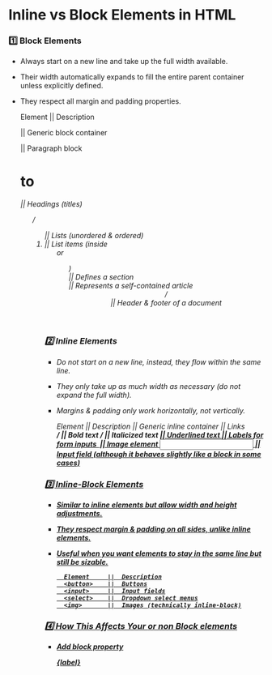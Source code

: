# Inline vs Block Elements in HTML

### 1️⃣ Block Elements
- Always start on a new line and take up the full width available.
- Their width automatically expands to fill the entire parent container unless explicitly defined.
- They respect all margin and padding properties.


     Element            ||    Description
    <div>	            ||      Generic block container
    <p>	                ||       Paragraph block
    <h1> to <h6>        ||        Headings (titles)
    <ul> / <ol>         ||	Lists (unordered & ordered)
    <li>	            ||    List items (inside <ul> or <ol>)
    <section>           ||	Defines a section
    <article>           ||	Represents a self-contained article
    <header> /<footer>  ||	Header & footer of a document

### 2️⃣ Inline Elements

- Do not start on a new line, instead, they flow within the same line.
- They only take up as much width as necessary (do not expand the full width).
- Margins & padding only work horizontally, not vertically.


    Element             ||	Description
    <span>	            ||  Generic inline container
    <a>	                ||  Links   
    <b> / <strong>	    ||  Bold text
    <i> / <em>	        ||  Italicized text
    <u>	                ||  Underlined text
    <label>             ||	Labels for form inputs
    <img>	            ||  Image element
    <input>	            ||  Input field (although it behaves slightly like a block in some cases)

### 3️⃣ Inline-Block Elements

- Similar to inline elements but allow width and height adjustments.
- They respect margin & padding on all sides, unlike inline elements.
- Useful when you want elements to stay in the same line but still be sizable.


        Element	    ||  Description
        <button>    ||	Buttons
        <input>     ||	Input fields
        <select>    ||	Dropdown select menus
        <img>       ||	Images (technically inline-block)

### 4️⃣ How This Affects Your <label> or non Block elements

- Add block property

    <label className="block mb-44 text-sm font-medium text-gray-900">{label}</label>